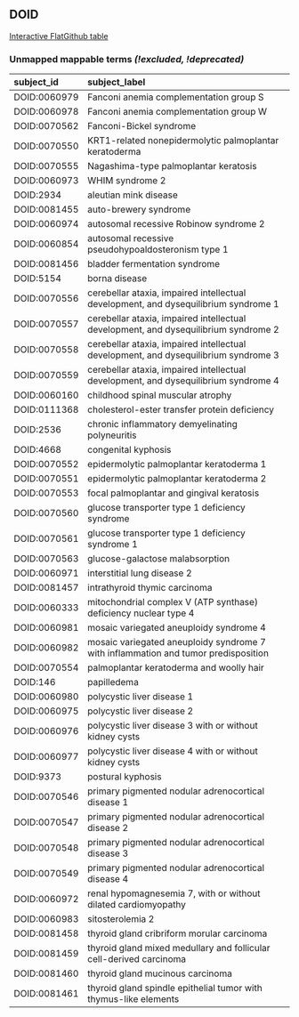 ## DOID
[Interactive FlatGithub table](https://flatgithub.com/monarch-initiative/mondo-ingest?filename=src/ontology/reports/doid_mapping_status.tsv)

### Unmapped mappable terms _(!excluded, !deprecated)_
| subject_id   | subject_label                                                                       |
|:-------------|:------------------------------------------------------------------------------------|
| DOID:0060979 | Fanconi anemia complementation group S                                              |
| DOID:0060978 | Fanconi anemia complementation group W                                              |
| DOID:0070562 | Fanconi-Bickel syndrome                                                             |
| DOID:0070550 | KRT1-related nonepidermolytic palmoplantar keratoderma                              |
| DOID:0070555 | Nagashima-type palmoplantar keratosis                                               |
| DOID:0060973 | WHIM syndrome 2                                                                     |
| DOID:2934    | aleutian mink disease                                                               |
| DOID:0081455 | auto-brewery syndrome                                                               |
| DOID:0060974 | autosomal recessive Robinow syndrome 2                                              |
| DOID:0060854 | autosomal recessive pseudohypoaldosteronism type 1                                  |
| DOID:0081456 | bladder fermentation syndrome                                                       |
| DOID:5154    | borna disease                                                                       |
| DOID:0070556 | cerebellar ataxia, impaired intellectual development, and dysequilibrium syndrome 1 |
| DOID:0070557 | cerebellar ataxia, impaired intellectual development, and dysequilibrium syndrome 2 |
| DOID:0070558 | cerebellar ataxia, impaired intellectual development, and dysequilibrium syndrome 3 |
| DOID:0070559 | cerebellar ataxia, impaired intellectual development, and dysequilibrium syndrome 4 |
| DOID:0060160 | childhood spinal muscular atrophy                                                   |
| DOID:0111368 | cholesterol-ester transfer protein deficiency                                       |
| DOID:2536    | chronic inflammatory demyelinating polyneuritis                                     |
| DOID:4668    | congenital kyphosis                                                                 |
| DOID:0070552 | epidermolytic palmoplantar keratoderma 1                                            |
| DOID:0070551 | epidermolytic palmoplantar keratoderma 2                                            |
| DOID:0070553 | focal palmoplantar and gingival keratosis                                           |
| DOID:0070560 | glucose transporter type 1 deficiency syndrome                                      |
| DOID:0070561 | glucose transporter type 1 deficiency syndrome 1                                    |
| DOID:0070563 | glucose-galactose malabsorption                                                     |
| DOID:0060971 | interstitial lung disease 2                                                         |
| DOID:0081457 | intrathyroid thymic carcinoma                                                       |
| DOID:0060333 | mitochondrial complex V (ATP synthase) deficiency nuclear type 4                    |
| DOID:0060981 | mosaic variegated aneuploidy syndrome 4                                             |
| DOID:0060982 | mosaic variegated aneuploidy syndrome 7 with inflammation and tumor predisposition  |
| DOID:0070554 | palmoplantar keratoderma and woolly hair                                            |
| DOID:146     | papilledema                                                                         |
| DOID:0060980 | polycystic liver disease 1                                                          |
| DOID:0060975 | polycystic liver disease 2                                                          |
| DOID:0060976 | polycystic liver disease 3 with or without kidney cysts                             |
| DOID:0060977 | polycystic liver disease 4 with or without kidney cysts                             |
| DOID:9373    | postural kyphosis                                                                   |
| DOID:0070546 | primary pigmented nodular adrenocortical disease 1                                  |
| DOID:0070547 | primary pigmented nodular adrenocortical disease 2                                  |
| DOID:0070548 | primary pigmented nodular adrenocortical disease 3                                  |
| DOID:0070549 | primary pigmented nodular adrenocortical disease 4                                  |
| DOID:0060972 | renal hypomagnesemia 7, with or without dilated cardiomyopathy                      |
| DOID:0060983 | sitosterolemia 2                                                                    |
| DOID:0081458 | thyroid gland cribriform morular carcinoma                                          |
| DOID:0081459 | thyroid gland mixed medullary and follicular cell-derived carcinoma                 |
| DOID:0081460 | thyroid gland mucinous carcinoma                                                    |
| DOID:0081461 | thyroid gland spindle epithelial tumor with thymus-like elements                    |